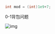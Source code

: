 ```java
int mod = (int)1e9+7;
```



0-1背包问题

![img](https://pic1.zhimg.com/80/v2-c320774be1bf28521ea7577bbb528fac_720w.jpg)


